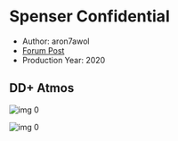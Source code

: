 # Spenser Confidential

* Author: aron7awol
* [Forum Post](https://www.avsforum.com/threads/bass-eq-for-filtered-movies.2995212/post-59337504)
* Production Year: 2020

## DD+ Atmos

![img 0](https://i.imgur.com/1wkG34v.jpg)

![img 0](https://i.imgur.com/d1zxCRA.png)

